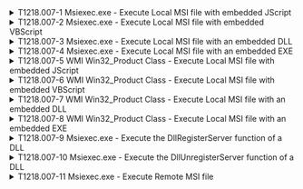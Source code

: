 <details>
<summary>T1218.007-1 Msiexec.exe - Execute Local MSI file with embedded JScript
</summary>
<pre>$ NA </pre>
</details>
<details>
<summary>T1218.007-2 Msiexec.exe - Execute Local MSI file with embedded VBScript
</summary>
<pre>$ NA </pre>
</details>
<details>
<summary>T1218.007-3 Msiexec.exe - Execute Local MSI file with an embedded DLL
</summary>
<pre>$ NA </pre>
</details>
<details>
<summary>T1218.007-4 Msiexec.exe - Execute Local MSI file with an embedded EXE
</summary>
<pre>$ NA </pre>
</details>
<details>
<summary>T1218.007-5 WMI Win32_Product Class - Execute Local MSI file with embedded JScript
</summary>
<pre>$ NA </pre>
</details>
<details>
<summary>T1218.007-6 WMI Win32_Product Class - Execute Local MSI file with embedded VBScript
</summary>
<pre>$ NA </pre>
</details>
<details>
<summary>T1218.007-7 WMI Win32_Product Class - Execute Local MSI file with an embedded DLL
</summary>
<pre>$ NA </pre>
</details>
<details>
<summary>T1218.007-8 WMI Win32_Product Class - Execute Local MSI file with an embedded EXE
</summary>
<pre>$ NA </pre>
</details>
<details>
<summary>T1218.007-9 Msiexec.exe - Execute the DllRegisterServer function of a DLL
</summary>
<pre>$ NA </pre>
</details>
<details>
<summary>T1218.007-10 Msiexec.exe - Execute the DllUnregisterServer function of a DLL
</summary>
<pre>$ NA </pre>
</details>
<details>
<summary>T1218.007-11 Msiexec.exe - Execute Remote MSI file
</summary>
<pre>$ NA </pre>
</details>
